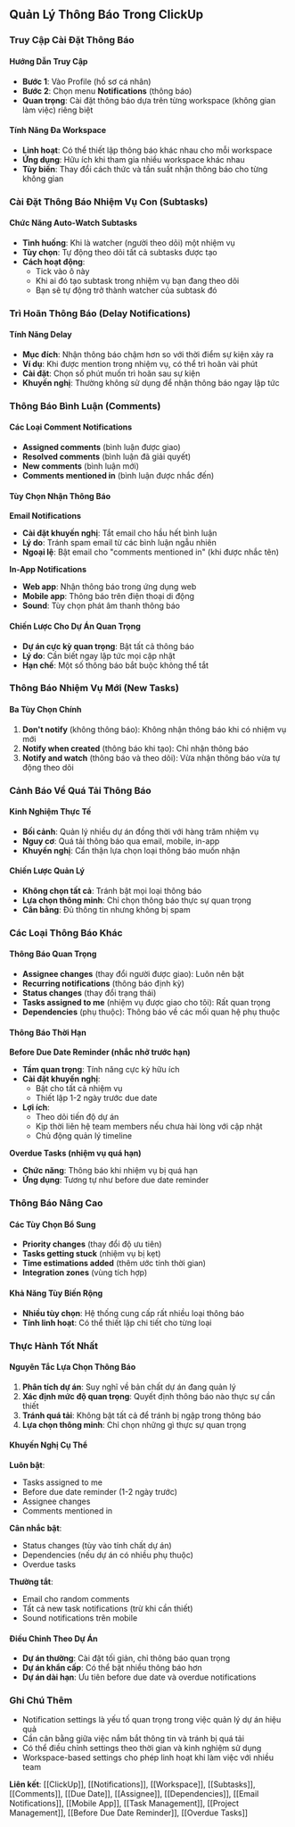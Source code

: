 ## Quản Lý Thông Báo Trong ClickUp

### Truy Cập Cài Đặt Thông Báo

#### Hướng Dẫn Truy Cập

- **Bước 1**: Vào Profile (hồ sơ cá nhân)
- **Bước 2**: Chọn menu **Notifications** (thông báo)
- **Quan trọng**: Cài đặt thông báo dựa trên từng workspace (không gian làm việc) riêng biệt


#### Tính Năng Đa Workspace

- **Linh hoạt**: Có thể thiết lập thông báo khác nhau cho mỗi workspace
- **Ứng dụng**: Hữu ích khi tham gia nhiều workspace khác nhau
- **Tùy biến**: Thay đổi cách thức và tần suất nhận thông báo cho từng không gian


### Cài Đặt Thông Báo Nhiệm Vụ Con (Subtasks)

#### Chức Năng Auto-Watch Subtasks

- **Tình huống**: Khi là watcher (người theo dõi) một nhiệm vụ
- **Tùy chọn**: Tự động theo dõi tất cả subtasks được tạo
- **Cách hoạt động**:
    - Tick vào ô này
    - Khi ai đó tạo subtask trong nhiệm vụ bạn đang theo dõi
    - Bạn sẽ tự động trở thành watcher của subtask đó


### Trì Hoãn Thông Báo (Delay Notifications)

#### Tính Năng Delay

- **Mục đích**: Nhận thông báo chậm hơn so với thời điểm sự kiện xảy ra
- **Ví dụ**: Khi được mention trong nhiệm vụ, có thể trì hoãn vài phút
- **Cài đặt**: Chọn số phút muốn trì hoãn sau sự kiện
- **Khuyến nghị**: Thường không sử dụng để nhận thông báo ngay lập tức


### Thông Báo Bình Luận (Comments)

#### Các Loại Comment Notifications

- **Assigned comments** (bình luận được giao)
- **Resolved comments** (bình luận đã giải quyết)
- **New comments** (bình luận mới)
- **Comments mentioned in** (bình luận được nhắc đến)


#### Tùy Chọn Nhận Thông Báo

**Email Notifications**

- **Cài đặt khuyến nghị**: Tắt email cho hầu hết bình luận
- **Lý do**: Tránh spam email từ các bình luận ngẫu nhiên
- **Ngoại lệ**: Bật email cho "comments mentioned in" (khi được nhắc tên)

**In-App Notifications**

- **Web app**: Nhận thông báo trong ứng dụng web
- **Mobile app**: Thông báo trên điện thoại di động
- **Sound**: Tùy chọn phát âm thanh thông báo


#### Chiến Lược Cho Dự Án Quan Trọng

- **Dự án cực kỳ quan trọng**: Bật tất cả thông báo
- **Lý do**: Cần biết ngay lập tức mọi cập nhật
- **Hạn chế**: Một số thông báo bắt buộc không thể tắt


### Thông Báo Nhiệm Vụ Mới (New Tasks)

#### Ba Tùy Chọn Chính

1. **Don't notify** (không thông báo): Không nhận thông báo khi có nhiệm vụ mới
2. **Notify when created** (thông báo khi tạo): Chỉ nhận thông báo
3. **Notify and watch** (thông báo và theo dõi): Vừa nhận thông báo vừa tự động theo dõi

### Cảnh Báo Về Quá Tải Thông Báo

#### Kinh Nghiệm Thực Tế

- **Bối cảnh**: Quản lý nhiều dự án đồng thời với hàng trăm nhiệm vụ
- **Nguy cơ**: Quá tải thông báo qua email, mobile, in-app
- **Khuyến nghị**: Cẩn thận lựa chọn loại thông báo muốn nhận


#### Chiến Lược Quản Lý

- **Không chọn tất cả**: Tránh bật mọi loại thông báo
- **Lựa chọn thông minh**: Chỉ chọn thông báo thực sự quan trọng
- **Cân bằng**: Đủ thông tin nhưng không bị spam


### Các Loại Thông Báo Khác

#### Thông Báo Quan Trọng

- **Assignee changes** (thay đổi người được giao): Luôn nên bật
- **Recurring notifications** (thông báo định kỳ)
- **Status changes** (thay đổi trạng thái)
- **Tasks assigned to me** (nhiệm vụ được giao cho tôi): Rất quan trọng
- **Dependencies** (phụ thuộc): Thông báo về các mối quan hệ phụ thuộc


#### Thông Báo Thời Hạn

**Before Due Date Reminder (nhắc nhở trước hạn)**

- **Tầm quan trọng**: Tính năng cực kỳ hữu ích
- **Cài đặt khuyến nghị**:
    - Bật cho tất cả nhiệm vụ
    - Thiết lập 1-2 ngày trước due date
- **Lợi ích**:
    - Theo dõi tiến độ dự án
    - Kịp thời liên hệ team members nếu chưa hài lòng với cập nhật
    - Chủ động quản lý timeline

**Overdue Tasks (nhiệm vụ quá hạn)**

- **Chức năng**: Thông báo khi nhiệm vụ bị quá hạn
- **Ứng dụng**: Tương tự như before due date reminder


### Thông Báo Nâng Cao

#### Các Tùy Chọn Bổ Sung

- **Priority changes** (thay đổi độ ưu tiên)
- **Tasks getting stuck** (nhiệm vụ bị kẹt)
- **Time estimations added** (thêm ước tính thời gian)
- **Integration zones** (vùng tích hợp)


#### Khả Năng Tùy Biến Rộng

- **Nhiều tùy chọn**: Hệ thống cung cấp rất nhiều loại thông báo
- **Tính linh hoạt**: Có thể thiết lập chi tiết cho từng loại


### Thực Hành Tốt Nhất

#### Nguyên Tắc Lựa Chọn Thông Báo

1. **Phân tích dự án**: Suy nghĩ về bản chất dự án đang quản lý
2. **Xác định mức độ quan trọng**: Quyết định thông báo nào thực sự cần thiết
3. **Tránh quá tải**: Không bật tất cả để tránh bị ngập trong thông báo
4. **Lựa chọn thông minh**: Chỉ chọn những gì thực sự quan trọng

#### Khuyến Nghị Cụ Thể

**Luôn bật**:

- Tasks assigned to me
- Before due date reminder (1-2 ngày trước)
- Assignee changes
- Comments mentioned in

**Cân nhắc bật**:

- Status changes (tùy vào tính chất dự án)
- Dependencies (nếu dự án có nhiều phụ thuộc)
- Overdue tasks

**Thường tắt**:

- Email cho random comments
- Tất cả new task notifications (trừ khi cần thiết)
- Sound notifications trên mobile


#### Điều Chỉnh Theo Dự Án

- **Dự án thường**: Cài đặt tối giản, chỉ thông báo quan trọng
- **Dự án khẩn cấp**: Có thể bật nhiều thông báo hơn
- **Dự án dài hạn**: Ưu tiên before due date và overdue notifications


### Ghi Chú Thêm

- Notification settings là yếu tố quan trọng trong việc quản lý dự án hiệu quả
- Cần cân bằng giữa việc nắm bắt thông tin và tránh bị quá tải
- Có thể điều chỉnh settings theo thời gian và kinh nghiệm sử dụng
- Workspace-based settings cho phép linh hoạt khi làm việc với nhiều team

**Liên kết**: [[ClickUp]], [[Notifications]], [[Workspace]], [[Subtasks]], [[Comments]], [[Due Date]], [[Assignee]], [[Dependencies]], [[Email Notifications]], [[Mobile App]], [[Task Management]], [[Project Management]], [[Before Due Date Reminder]], [[Overdue Tasks]]

